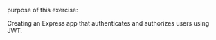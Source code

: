 purpose of this exercise:

Creating an Express app that authenticates and authorizes users 
using JWT. 
